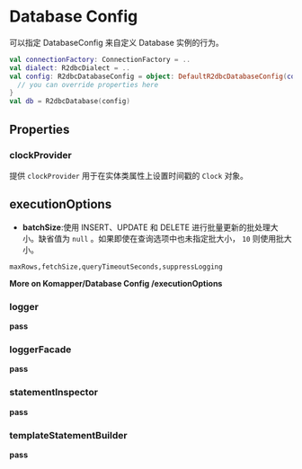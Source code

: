 # Database Config

可以指定 DatabaseConfig 来自定义 Database 实例的行为。

```kotlin
val connectionFactory: ConnectionFactory = ..
val dialect: R2dbcDialect = ..
val config: R2dbcDatabaseConfig = object: DefaultR2dbcDatabaseConfig(connectionFactory, dialect) {
  // you can override properties here
}
val db = R2dbcDatabase(config)
```

## Properties

### clockProvider

提供 `clockProvider` 用于在实体类属性上设置时间戳的 `Clock` 对象。

## executionOptions

* **batchSize**:使用 INSERT、UPDATE 和 DELETE 进行批量更新的批处理大小。缺省值为 `null` 。如果即使在查询选项中也未指定批大小， `10` 则使用批大小。

`maxRows,fetchSize,queryTimeoutSeconds,suppressLogging`

**More on Komapper/Database Config /executionOptions**

### logger

**pass**

### loggerFacade

**pass**

### statementInspector

**pass**

### templateStatementBuilder

**pass**